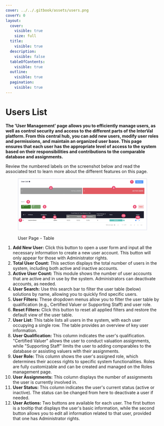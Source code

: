 ```yaml
---
cover: ../../.gitbook/assets/users.png
coverY: 0
layout:
  cover:
    visible: true
    size: full
  title:
    visible: true
  description:
    visible: false
  tableOfContents:
    visible: true
  outline:
    visible: true
  pagination:
    visible: true
---
```


# Users List

**The 'User Management' page allows you to efficiently manage users, as well as control security and access to the different parts of the InterVal platform. From this central hub, you can add new users, modify user roles and permissions, and maintain an organized user base. This page ensures that each user has the appropriate level of access to the system based on their responsibilities and contributions to the comparable database and assignments.**

Review the numbered labels on the screenshot below and read the associated text to learn more about the different features on this page.

<figure><img src="../../.gitbook/assets/User Page - Table" alt=""><figcaption><p>User Page - Table</p></figcaption></figure>

1. **Add New User:** Click this button to open a user form and input all the necessary information to create a new user account. This button will only appear for those with Administrator rights.
2. **Total User Count:** This section displays the total number of users in the system, including both active and inactive accounts.
3. **Active User Count:** This module shows the number of user accounts that are active and in use by the system. Administrators can deactivate accounts, as needed.
4. **User Search:** Use this search bar to filter the user table (below) solutions by name, allowing you to quickly find specific users.
5. **User Filters:** These dropdown menus allow you to filter the user table by qualification (e.g., Certified Valuer or Supporting Staff) and user role.
6. **Reset Filters:** Click this button to reset all applied filters and restore the default view of the user table.
7. **User List:** This table lists all users in the system, with each user occupying a single row. The table provides an overview of key user information.
8. **User Qualification:** This column indicates the user's qualification. "Certified Valuer" allows the user to conduct valuation assignments, while "Supporting Staff" limits the user to adding comparables to the database or assisting valuers with their assignments.
9. **User Role:** This column shows the user's assigned role, which determines their access rights to specific system functionalities. Roles are fully customizable and can be created and managed on the Roles management page.
10. **User Assignments:** This column displays the number of assignments the user is currently involved in.
11. **User Status:** This column indicates the user's current status (active or inactive). The status can be changed from here to deactivate a user if needed.
12. **User Actions:** Two buttons are available for each user. The first button is a tooltip that displays the user's basic information, while the second button allows you to edit all information related to that user, provided that one has Administrator rights.
